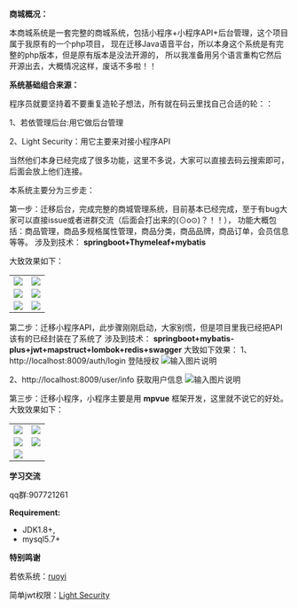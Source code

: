   **商城概况：**

本商城系统是一套完整的商城系统，包括小程序+小程序API+后台管理，这个项目属于我原有的一个php项目，
现在迁移Java语音平台，所以本身这个系统是有完整的php版本，但是原有版本是没法开源的，
所以我准备用另个语言重构它然后开源出去，大概情况这样，废话不多啦！！

   **系统基础组合来源：** 

程序员就要坚持着不要重复造轮子想法，所有就在码云里找自己合适的轮：：

1、若依管理后台:用它做后台管理

2、Light Security：用它主要来对接小程序API

当然他们本身已经完成了很多功能，这里不多说，大家可以直接去码云搜索即可，后面会放上他们连接。

本系统主要分为三步走：

第一步：迁移后台，完成完整的商城管理系统，目前基本已经完成，至于有bug大家可以直接issue或者进群交流（后面会打出来的(⊙o⊙)？！！），
功能大概包括：商品管理，商品多规格属性管理，商品分类，商品品牌，商品订单，会员信息等等。
涉及到技术： **springboot+Thymeleaf+mybatis** 

大致效果如下：
<table>
    <tr>
        <td><img src="https://images.gitee.com/uploads/images/2019/0830/180715_7394c4c4_477893.png"/></td>
        <td><img src="https://images.gitee.com/uploads/images/2019/0830/180732_b2055281_477893.png"/></td>
    </tr>
    <tr>
        <td><img src="https://images.gitee.com/uploads/images/2019/0830/180740_8cc475d4_477893.png"/></td>
        <td><img src="https://images.gitee.com/uploads/images/2019/0830/180752_45e9b4ce_477893.png"/></td>
    </tr>
    <tr>
        <td><img src="https://images.gitee.com/uploads/images/2019/0830/180800_31df8e35_477893.png"/></td>
        <td><img src="https://images.gitee.com/uploads/images/2019/0830/180809_4147d2e2_477893.png"/></td>
    </tr>	 
</table>


    

第二步：迁移小程序API，此步骤刚刚启动，大家别慌，但是项目里我已经把API该有的已经封装在了系统了
涉及到技术： **springboot+mybatis-plus+jwt+mapstruct+lombok+redis+swagger** 
大致如下效果：
1、http://localhost:8009/auth/login 登陆授权
![输入图片说明](https://images.gitee.com/uploads/images/2019/0627/110842_45244c28_477893.png "微信截图_20190627110826.png")

2、http://localhost:8009/user/info  获取用户信息
![输入图片说明](https://images.gitee.com/uploads/images/2019/0627/111118_91611de3_477893.png "_20190627110917.png")

第三步：迁移小程序，小程序主要是用 **mpvue** 框架开发，这里就不说它的好处。
大致效果如下：
<table>
    <tr>
        <td><img  src="https://images.gitee.com/uploads/images/2019/0830/181113_1b7f255a_477893.jpeg"/></td>
        <td><img src="https://images.gitee.com/uploads/images/2019/0830/181123_0c86c94c_477893.jpeg"/></td>
    </tr>
    <tr>
        <td><img src="https://images.gitee.com/uploads/images/2019/0830/181132_b729a89b_477893.jpeg"/></td>
        <td><img src="https://images.gitee.com/uploads/images/2019/0830/181140_08e362ad_477893.jpeg"/></td>
    </tr>
    <tr>
        <td><img src="https://images.gitee.com/uploads/images/2019/0830/181150_b5e0cd3e_477893.jpeg"/></td>
        <td></td>
    </tr>	 
</table>




**学习交流** 

qq群:907721261

****Requirement:****  
 - JDK1.8+,
 - mysql5.7+

 **特别鸣谢** 

若依系统：[ruoyi](https://gitee.com/y_project/RuoYi)

简单jwt权限：[Light Security](https://gitee.com/itmuch/light-security)
     
  
